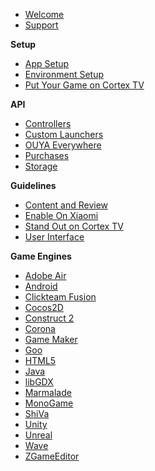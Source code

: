 * [Welcome](index.md)
* [Support](developer_support.md)

**Setup**
* [App Setup](app_setup.md)
* [Environment Setup](env_setup.md)
* [Put Your Game on Cortex TV](forge_tv.md)

**API**
* [Controllers](controllers.md)
* [Custom Launchers](custom_launchers.md)
* [OUYA Everywhere](ouya-everywhere.md)
* [Purchases](purchasing.md)
* [Storage](storage.md)

**Guidelines**
* [Content and Review](content-review-guidelines.md)
* [Enable On Xiaomi](enable_xiaomi_support.md)
* [Stand Out on Cortex TV](stand_out_on_ouya.md)
* [User Interface](interface-guidelines.md)

**Game Engines**
* [Adobe Air](adobe-air.md)
* [Android](android.md)
* [Clickteam Fusion](multimedia_fusion_2.md)
* [Cocos2D](cocos2d.md)
* [Construct 2](construct_2.md)
* [Corona](corona.md)
* [Game Maker](game-maker.md)
* [Goo](goo.md)
* [HTML5](html5.md)
* [Java](java.md)
* [libGDX](libGDX.md)
* [Marmalade](marmalade.md)
* [MonoGame](mono-game.md)
* [ShiVa](shiva.md)
* [Unity](unity.md)
* [Unreal](unreal.md)
* [Wave](wave.md)
* [ZGameEditor](zgameeditor.md)
